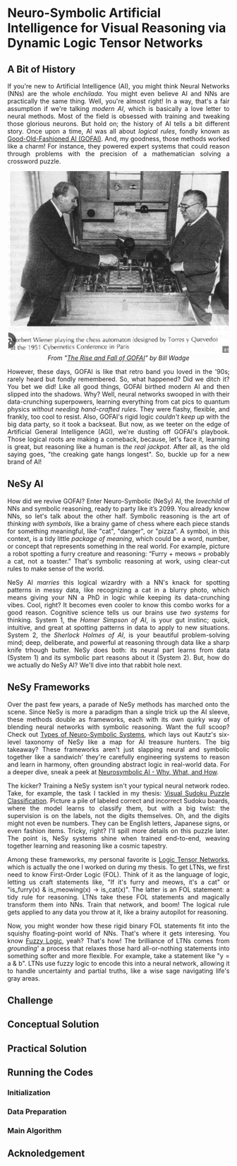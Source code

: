 # Neuro-Symbolic Artificial Intelligence for Visual Reasoning via Dynamic Logic Tensor Networks

## A Bit of History

<p align="justify">
 If you're new to Artificial Intelligence (AI), you might think Neural Networks (NNs) are the whole <i>enchilada</i>. You might even believe AI and NNs are practically the same thing. Well, you're almost right! In a way, that's a fair assumption if we're talking <i>modern AI</i>, which is basically a love letter to neural methods. Most of the field is obsessed with training and tweaking those glorious neurons. But hold on; the history of AI tells a bit different story. Once upon a time, AI was all about <i>logical rules</i>, fondly known as <a href="https://en.wikipedia.org/wiki/GOFAI">Good-Old-Fashioned AI (GOFAI)</a>. And, my goodness, those methods worked like a charm! For instance, they powered expert systems that could reason through problems with the precision of a mathematician solving a crossword puzzle.
</p>

<p align="center">
 <img src="readme_files/gofai.webp" width="500px">
 <br>
 <i>From "<a href="https://billwadge.com/2024/02/12/the-rise-and-fall-of-gofai/">The Rise and Fall of GOFAI</a>" by Bill Wadge</i>
</p>

<p align="justify">
 However, these days, GOFAI is like that retro band you loved in the '90s; rarely heard but fondly remembered. So, what happened? Did we ditch it? You bet we did! Like all good things, GOFAI birthed modern AI and then slipped into the shadows. Why? Well, neural networks swooped in with their data-crunching superpowers, learning everything from cat pics to quantum physics <i>without needing hand-crafted rules</i>. They were flashy, flexible, and frankly, too cool to resist. Also, GOFAI's rigid logic <i>couldn't keep up</i> with the big data party, so it took a backseat. But now, as we teeter on the edge of Artificial General Intelligence (AGI), we're dusting off GOFAI's playbook. Those logical roots are making a comeback, because, let's face it, learning is great, but reasoning like a human is <i>the real jackpot</i>. After all, as the old saying goes, "the creaking gate hangs longest". So, buckle up for a new brand of AI!
</p>

## NeSy AI

<p align="justify">
 How did we revive GOFAI? Enter Neuro-Symbolic (NeSy) AI, the <i>lovechild</i> of NNs and symbolic reasoning, ready to party like it’s 2099. You already know NNs, so let's talk about the other half. Symbolic reasoning is the art of <i>thinking with symbols</i>, like a brainy game of chess where each piece stands for something meaningful, like "cat", "danger", or "pizza". A symbol, in this context, is a tidy little <i>package of meaning</i>, which could be a word, number, or concept that represents something in the real world. For example, picture a robot spotting a furry creature and reasoning: “Furry + meows = probably a cat, not a toaster.” That's symbolic reasoning at work, using clear-cut rules to make sense of the world.
</p>

<p align="justify">
 NeSy AI <i>marries</i> this logical wizardry with a NN's knack for spotting patterns in messy data, like recognizing a cat in a blurry photo, which means giving your NN a PhD in logic while keeping its data-crunching vibes. Cool, right? It becomes even cooler to know this combo works for a good reason. Cognitive science tells us our brains use <i>two systems</i> for thinking. System 1, the <i>Homer Simpson of AI</i>, is your gut instinc; quick, intuitive, and great at spotting patterns in data to apply to new situations. System 2, the <i>Sherlock Holmes of AI</i>, is your beautiful problem-solving mind; deep, deliberate, and powerful at reasoning through data like a sharp knife trhough butter. NeSy does both: its neural part learns from data (System 1) and its symbolic part reasons about it (System 2). But, how do we actually do NeSy AI? We'll dive into that rabbit hole next.
</p>

## NeSy Frameworks

<p align="justify">
 Over the past few years, a parade of NeSy methods has marched onto the scene. Since NeSy is more a paradigm than a single trick up the AI sleeve, these methods double as frameworks, each with its own quirky way of blending neural networks with symbolic reasoning. Want the full scoop? Check out <a href="https://harshakokel.com/posts/neurosymbolic-systems/">Types of Neuro-Symbolic Systems</a>, which lays out Kautz's six-level taxonomy of NeSy like a map for AI treasure hunters. The big takeaway? These frameworks aren't just slapping neural and symbolic together like a sandwich' they're carefully engineering systems to reason and learn in harmony, often grounding abstract logic in real-world data. For a deeper dive, sneak a peek at <a href="https://arxiv.org/abs/2305.00813">Neurosymbolic AI - Why, What, and How</a>.
</p>

<p align="justify">
 The kicker? Training a NeSy system isn't your typical neural network rodeo. Take, for example, the task I tackled in my thesis: <a href="https://par.nsf.gov/servlets/purl/10440135">Visual Sudoku Puzzle Classification</a>. Picture a pile of labeled correct and incorrect Sudoku boards, where the model learns to classify them, but with a big twist: the supervision is on the labels, not the digits themselves. Oh, and the digits might not even be numbers. They can be English letters, Japanese signs, or even fashion items. Tricky, right? I'll spill more details on this puzzle later. The point is, NeSy systems shine when trained end-to-end, weaving together learning and reasoning like a cosmic tapestry.
</p>

<p align="justify">
 Among these frameworks, my personal favorite is <a href="https://arxiv.org/abs/2012.13635">Logic Tensor Networks</a>, which is actually the one I worked on during my thesis. To get LTNs, we first need to know First-Order Logic (FOL). Think of it as the language of logic, letting us craft statements like, "If it's furry and meows, it's a cat" or "is_furry(x) & is_meowing(x) → is_cat(x)". The latter is an FOL statement: a tidy rule for reasoning. LTNs take these FOL statements and magically transform them into NNs. Train that network, and boom! The logical rule gets applied to any data you throw at it, like a brainy autopilot for reasoning.
</p>

<p align="justify">
 Now, you might wonder how these rigid binary FOL statements fit into the squishy floating-point world of NNs. That's where it gets interesing. You know <a href="https://en.wikipedia.org/wiki/Fuzzy_logic">Fuzzy Logic</a>, yeah? That's how! The brilliance of LTNs comes from <i>grounding</i>' a process that relaxes those hard all-or-nothing statements into something softer and more flexible. For example, take a statement like "y = a & b". LTNs use fuzzy logic to encode this into a neural network, allowing it to handle uncertainty and partial truths, like a wise sage navigating life's gray areas.
</p>

## Challenge

## Conceptual Solution

## Practical Solution

## Running the Codes

### Initialization

### Data Preparation

### Main Algorithm

## Acknoledgement


